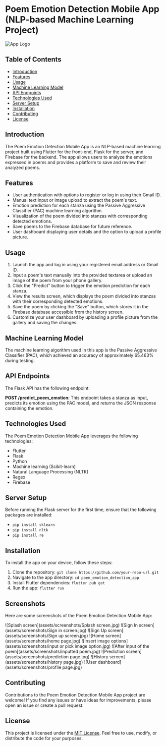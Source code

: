 # Poem Emotion Detection Mobile App (NLP-based Machine Learning Project)

![App Logo](https://github.com/sabari570/Emoetry-app-A-Poem-Emotion-Detector-/assets/84263598/9373c4b2-cd15-47bf-869a-6d8c7570d89c)


## Table of Contents
- [Introduction](#introduction)
- [Features](#features)
- [Usage](#usage)
- [Machine Learning Model](#machine-learning-model)
- [API Endpoints](#api-endpoints)
- [Technologies Used](#technologies-used)
- [Server Setup](#server-setup)
- [Installation](#installation)
- [Contributing](#contributing)
- [License](#license)

## Introduction
The Poem Emotion Detection Mobile App is an NLP-based machine learning project built using Flutter for the front-end, Flask for the server, and Firebase for the backend. The app allows users to analyze the emotions expressed in poems and provides a platform to save and review their analyzed poems.

## Features
- User authentication with options to register or log in using their Gmail ID.
- Manual text input or image upload to extract the poem's text.
- Emotion prediction for each stanza using the Passive Aggressive Classifier (PAC) machine learning algorithm.
- Visualization of the poem divided into stanzas with corresponding detected emotions.
- Save poems to the Firebase database for future reference.
- User dashboard displaying user details and the option to upload a profile picture.

## Usage
1. Launch the app and log in using your registered email address or Gmail ID.
2. Input a poem's text manually into the provided textarea or upload an image of the poem from your phone gallery.
3. Click the "Predict" button to trigger the emotion prediction for each stanza.
4. View the results screen, which displays the poem divided into stanzas with their corresponding detected emotions.
5. Save the poem by clicking the "Save" button, which stores it in the Firebase database accessible from the history screen.
6. Customize your user dashboard by uploading a profile picture from the gallery and saving the changes.

## Machine Learning Model
The machine learning algorithm used in this app is the Passive Aggressive Classifier (PAC), which achieved an accuracy of approximately 65.463% during testing.

## API Endpoints
The Flask API has the following endpoint:

**POST /predict_poem_emotion**: This endpoint takes a stanza as input, predicts its emotion using the PAC model, and returns the JSON response containing the emotion.

## Technologies Used
The Poem Emotion Detection Mobile App leverages the following technologies:

- Flutter
- Flask
- Python
- Machine learning (Scikit-learn)
- Natural Language Processing (NLTK)
- Regex
- Firebase

## Server Setup
Before running the Flask server for the first time, ensure that the following packages are installed:

- `pip install sklearn`
- `pip install nltk`
- `pip install re`

## Installation
To install the app on your device, follow these steps:

1. Clone the repository: `git clone https://github.com/your-repo-url.git`
2. Navigate to the app directory: `cd poem_emotion_detection_app`
3. Install Flutter dependencies: `flutter pub get`
4. Run the app: `flutter run`

## Screenshots
Here are some screenshots of the Poem Emotion Detection Mobile App:

![Splash screen](assets/screenshots/Splash screen.jpg)
![Sign In screen](assets/screenshots/Sign in screen.jpg)
![Sign Up screen](assets/screenshots/Sign up screen.jpg)
![Home screen](assets/screenshots/home page.jpg)
![Insert image options](assets/screenshots/input or pick image option.jpg)
![After input of the poem](assets/screenshots/inputted poem.jpg)
![Prediction screen](assets/screenshots/prediction page.jpg)
![History screen](assets/screenshots/history page.jpg)
![User dashboard](assets/screenshots/profile page.jpg)


## Contributing
Contributions to the Poem Emotion Detection Mobile App project are welcome! If you find any issues or have ideas for improvements, please open an issue or create a pull request.

## License
This project is licensed under the [MIT License](LICENSE). Feel free to use, modify, or distribute the code for your purposes.
